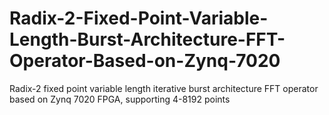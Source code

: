 # Radix-2-Fixed-Point-Variable-Length-Burst-Architecture-FFT-Operator-Based-on-Zynq-7020
Radix-2 fixed point variable length iterative burst architecture FFT operator based on Zynq 7020 FPGA, supporting 4-8192 points
